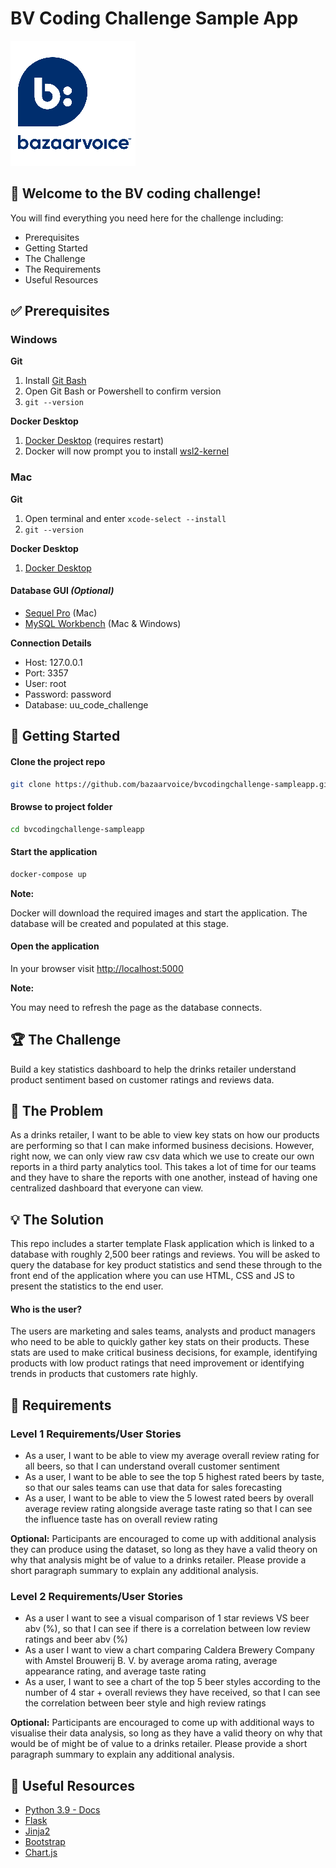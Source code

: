 # BV Coding Challenge Sample App

![Bazaarvoice](img/bv_logo.png)

## :wave: Welcome to the BV coding challenge!

You will find everything you need here for the challenge including:

* Prerequisites
* Getting Started
* The Challenge
* The Requirements
* Useful Resources

## :white_check_mark: Prerequisites

### Windows

**Git**

1. Install [Git Bash](https://git-scm.com/download/win)
2. Open Git Bash or Powershell to confirm version
3. `git --version`


**Docker Desktop**

1. [Docker Desktop](https://www.docker.com/get-started) (requires restart)
2. Docker will now prompt you to install [wsl2-kernel](https://docs.microsoft.com/en-gb/windows/wsl/wsl2-kernel)

### Mac

**Git**

1. Open terminal and enter `xcode-select --install`
2. `git --version`

**Docker Desktop**

1. [Docker Desktop](https://www.docker.com/get-started)

#### Database GUI _(Optional)_

- [Sequel Pro](https://www.sequelpro.com) (Mac)
- [MySQL Workbench](https://dev.mysql.com/downloads/workbench/) (Mac & Windows)

**Connection Details**

- Host: 127.0.0.1
- Port: 3357
- User: root
- Password: password
- Database: uu_code_challenge

## :metal: Getting Started

#### Clone the project repo

```bash
git clone https://github.com/bazaarvoice/bvcodingchallenge-sampleapp.git
```

#### Browse to project folder

```bash
cd bvcodingchallenge-sampleapp
```

#### Start the application

```bash
docker-compose up
```

**Note:**

Docker will download the required images and start the application. The database will be created and populated at this stage.

#### Open the application

In your browser visit [http://localhost:5000](http://localhost:5000)

**Note:**

You may need to refresh the page as the database connects.

## :trophy: The Challenge

Build a key statistics dashboard to help the drinks retailer understand product sentiment based on customer ratings and reviews data.

## :thinking: The Problem

As a drinks retailer, I want to be able to view key stats on how our products are performing so that I can make informed business decisions. However, right now, we can only view raw csv data which we use to create our own reports in a third party analytics tool. This takes a lot of time for our teams and they have to share the reports with one another, instead of having one centralized dashboard that everyone can view.

## :bulb: The Solution

This repo includes a starter template Flask application which is linked to a database with roughly 2,500 beer ratings and reviews. You will be asked to query the database for key product statistics and send these through to the front end of the application where you can use HTML, CSS and JS to present the statistics to the end user.
 
#### Who is the user?
 
The users are marketing and sales teams, analysts and product managers who need to be able to quickly gather key stats on their products. These stats are used to make critical business decisions, for example, identifying products with low product ratings that need improvement or identifying trends in products that customers rate highly.

## :blue_book: Requirements

### Level 1 Requirements/User Stories

* As a user, I want to be able to view my average overall review rating for all beers, so that I can understand overall customer sentiment
* As a user, I want to be able to see the top 5 highest rated beers by taste, so that our sales teams can use that data for sales forecasting
* As a user, I want to be able to view the 5 lowest rated beers by overall average review rating alongside average taste rating so that I can see the influence taste has on overall review rating
 
**Optional:** Participants are encouraged to come up with additional analysis they can produce using the dataset, so long as they have a valid theory on why that analysis might be of value to a drinks retailer. Please provide a short paragraph summary to explain any additional analysis.
 
### Level 2 Requirements/User Stories

* As a user I want to see a visual comparison of 1 star reviews VS beer abv (%), so that I can see if there is a correlation between low review ratings and beer abv (%)
* As a user I want to view a chart comparing Caldera Brewery Company with Amstel Brouwerij B. V. by average aroma rating, average appearance rating, and average taste rating
* As a user, I want to see a chart of the top 5 beer styles according to the number of 4 star + overall reviews they have received, so that I can see the correlation between beer style and high review ratings

**Optional:** Participants are encouraged to come up with additional ways to visualise their data analysis, so long as they have a valid theory on why that would be of might be of value to a drinks retailer. Please provide a short paragraph summary to explain any additional analysis.

## :crystal_ball: Useful Resources

- [Python 3.9 - Docs](https://docs.python.org/3.9/)
- [Flask](https://flask.palletsprojects.com/en/1.1.x)
- [Jinja2](https://jinja.palletsprojects.com/en/2.11.x)
- [Bootstrap](https://getbootstrap.com/docs/4.5/getting-started/introduction)
- [Chart.js](https://www.chartjs.org)
